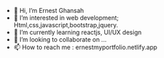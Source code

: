 - 👋 Hi, I’m Ernest Ghansah
- 👀 I’m interested in web development; Html,css,javascript,bootstrap,jquery.
- 🌱 I’m currently learning reactjs, UI/UX design
- 💞️ I’m looking to collaborate on ...
- 📫 How to reach me : ernestmyportfolio.netlify.app

<!---
Ernest99/Ernest99 is a ✨ special ✨ repository because its `README.md` (this file) appears on your GitHub profile.
You can click the Preview link to take a look at your changes.
--->
